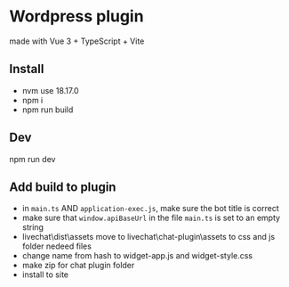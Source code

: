 # Wordpress plugin
made with Vue 3 + TypeScript + Vite

## Install

- nvm use 18.17.0
- npm i
- npm run build

## Dev
npm run dev

## Add build to plugin
- in `main.ts` AND `application-exec.js`, make sure the bot title is correct 
- make sure that `window.apiBaseUrl` in the file `main.ts` is set to an empty string
- livechat\dist\assets move to livechat\chat-plugin\assets to css and js folder nedeed files
- change name from hash to widget-app.js and widget-style.css
- make zip for chat plugin folder 
- install to site
